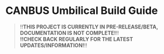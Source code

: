 # CANBUS Umbilical Build Guide 
> :bangbang:**THIS PROJECT IS CURRENTLY IN PRE-RELEASE/BETA, DOCUMENTATION IS NOT COMPLETE!**:bangbang:
> **<BR>:bangbang:CHECK BACK REGULARLY FOR THE LATEST UPDATES/INFORMATION!**:bangbang:
